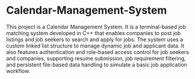 # Calendar-Management-System
This project is a Calendar Management System. It is a terminal-based job matching system developed in C++ that enables companies to post job listings and job seekers to search and apply for jobs. The system uses a custom linked list structure to manage dynamic job and applicant data. It also features authentication and role-based access control for job seekers and companies, supporting resume submission, job requirement filtering, and persistent file-based data handling to simulate a basic job application workflow.
